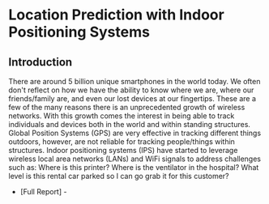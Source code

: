 # Location Prediction with Indoor Positioning Systems
## Introduction
There are around 5 billion unique smartphones in the world today. We often don't reflect on how we have the ability to know where we are, where our friends/family are, and even our lost devices at our fingertips. These are a few of the many reasons there is an unprecedented growth of wireless networks. With this growth comes the interest in being able to track individuals and devices both in the world and within standing structures. Global Position Systems (GPS) are very effective in tracking different things outdoors, however, are not reliable for tracking people/things within structures. Indoor positioning systems (IPS) have started to leverage wireless local area networks (LANs) and WiFi signals to address challenges such as: Where is this printer? Where is the ventilator in the hospital? What level is this rental car parked so I can go grab it for this customer?

* [Full Report] -

[Unit 2: Case Study 1]: <https://github.com/JaclynCoate/7333_Quantifying_The_World/blob/main/Unit2_CaseStudy1/Riley_Coate_Meagher_CaseStudy1.pdf>
